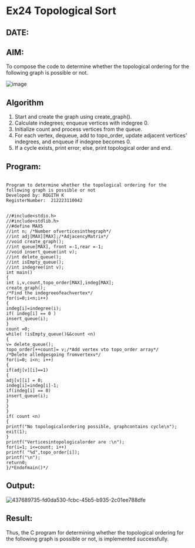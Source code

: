 # Ex24 Topological Sort
## DATE: 
## AIM:
To compose the code to determine whether the topological ordering for the following graph is possible or not.

![image](https://github.com/user-attachments/assets/c74a7111-9b59-475c-aad4-9baf23d50ec0)


## Algorithm
1. Start and create the graph using create_graph().
2. Calculate indegrees; enqueue vertices with indegree 0.
3. Initialize count and process vertices from the queue.
4. For each vertex, dequeue, add to topo_order, update adjacent vertices' indegrees, and enqueue if indegree becomes 0.
5. If a cycle exists, print error; else, print topological order and end.
## Program:
```

Program to determine whether the topological ordering for the following graph is possible or not
Developed by: ROGITH K
RegisterNumber:  212223110042


//#include<stdio.h>
//#include<stdlib.h>
//#define MAX5
//int n; /*Number ofverticesinthegraph*/
//int adj[MAX][MAX];/*AdjacencyMatrix*/
//void create_graph();
//int queue[MAX], front =-1,rear =-1;
//void insert_queue(int v);
//int delete_queue();
//int isEmpty_queue();
//int indegree(int v);
int main()
{
int i,v,count,topo_order[MAX],indeg[MAX];
create_graph();
/*Find the indegreeofeachvertex*/
for(i=0;i<n;i++)
{
indeg[i]=indegree(i);
if( indeg[i] == 0 )
insert_queue(i);
}
count =0;
while( !isEmpty_queue()&&count <n)
{
v= delete_queue();
topo_order[++count]= v;/*Add vertex vto topo_order array*/
/*Delete alledgesgoing fromvertexv*/
for(i=0; i<n; i++)
{
if(adj[v][i]==1)
{
adj[v][i] = 0;
indeg[i]=indeg[i]-1;
if(indeg[i] == 0)
insert_queue(i);
}
}
}
if( count <n)
{
printf("No topologicalordering possible, graphcontains cycle\n");
exit(1);
}
printf("Verticesintopologicalorder are :\n");
for(i=1; i<=count; i++)
printf( "%d",topo_order[i]);
printf("\n");
return0;
}/*Endofmain()*/
```

## Output:
![437689735-fd0da530-fcbc-45b5-b935-2c01ee788dfe](https://github.com/user-attachments/assets/dd69a649-06c3-426e-ac22-b77c9ef6337c)




## Result:
Thus, the C program for determining whether the topological ordering for the following graph is possible or not, is implemented successfully.
